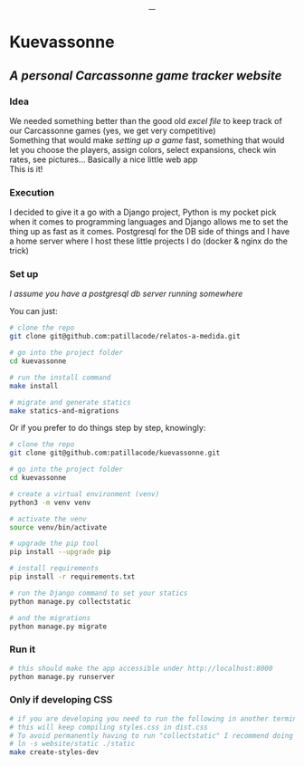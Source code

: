 <p align="center">
    <a href="https://code.patilla.es"><img src="https://img.shields.io/badge/patillacode-kuevassonne-orange?style=for-the-badge" alt=""></a>
</p>

<p align="center">
    <a href="https://github.com/patillacode/kuevassonne/pulse">
        <img src="https://img.shields.io/github/commit-activity/m/patillacode/kuevassonne?style=for-the-badge&label=commits&color=green" alt="">
    </a>
    <a href="https://github.com/patillacode/kuevassonne/stargazers">
        <img src="https://img.shields.io/github/stars/patillacode/kuevassonne?style=for-the-badge&label=stars&color=blue" alt="">
    </a>
    <a href="https://github.com/patillacode/kuevassonne/issues">
        <img src="https://img.shields.io/github/issues/patillacode/kuevassonne?style=for-the-badge&label=issues&color=red" alt="">
    </a>
    <a href="https://kuevassonne.patilla.es">
        <img src="https://img.shields.io/uptimerobot/status/m789114481-aad8a1ae4e2ead5b0c88c459?style=for-the-badge&label=live" alt="">
    </a>
</p>

# Kuevassonne
## _A personal Carcassonne game tracker website_

### Idea

We needed something better than the good old _excel file_ to keep track of our Carcassonne games (yes, we get very competitive) \
Something that would make _setting up a game_ fast, something that would let you choose the players, assign colors, select expansions, check win rates, see pictures... Basically a nice little web app\
This is it!

### Execution

I decided to give it a go with a Django project, Python is my pocket pick when it comes to programming languages and Django allows me to set the thing up as fast as it comes.
Postgresql for the DB side of things and I have a home server where I host these little projects I do (docker & nginx do the trick)

### Set up
_I assume you have a postgresql db server running somewhere_

You can just:
```bash
# clone the repo
git clone git@github.com:patillacode/relatos-a-medida.git

# go into the project folder
cd kuevassonne

# run the install command
make install

# migrate and generate statics
make statics-and-migrations
```

Or if you prefer to do things step by step, knowingly:
```bash
# clone the repo
git clone git@github.com:patillacode/kuevassonne.git

# go into the project folder
cd kuevassonne

# create a virtual environment (venv)
python3 -m venv venv

# activate the venv
source venv/bin/activate

# upgrade the pip tool
pip install --upgrade pip

# install requirements
pip install -r requirements.txt

# run the Django command to set your statics
python manage.py collectstatic

# and the migrations
python manage.py migrate
```

### Run it

```bash
# this should make the app accessible under http://localhost:8000
python manage.py runserver
```


### Only if developing CSS

```bash
# if you are developing you need to run the following in another terminal
# this will keep compiling styles.css in dist.css
# To avoid permanently having to run "collectstatic" I recommend doing a symlink like so:
# ln -s website/static ./static
make create-styles-dev
```

